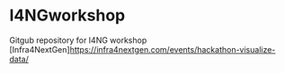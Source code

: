 # I4NGworkshop
Gitgub repository for I4NG workshop [Infra4NextGen]https://infra4nextgen.com/events/hackathon-visualize-data/

